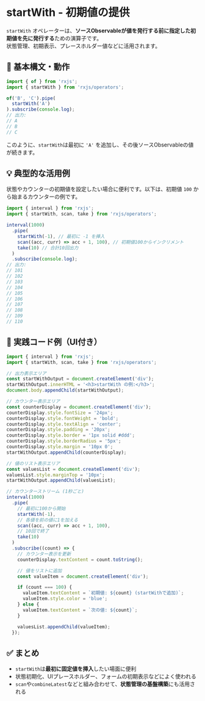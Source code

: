# startWith - 初期値の提供

`startWith` オペレーターは、**ソースObservableが値を発行する前に指定した初期値を先に発行する**ための演算子です。  
状態管理、初期表示、プレースホルダー値などに活用されます。


## 🔰 基本構文・動作

```ts
import { of } from 'rxjs';
import { startWith } from 'rxjs/operators';

of('B', 'C').pipe(
  startWith('A')
).subscribe(console.log);
// 出力:
// A
// B
// C
```

このように、`startWith`は最初に `'A'` を追加し、その後ソースObservableの値が続きます。


## 💡 典型的な活用例

状態やカウンターの初期値を設定したい場合に便利です。以下は、初期値 `100` から始まるカウンターの例です。

```ts
import { interval } from 'rxjs';
import { startWith, scan, take } from 'rxjs/operators';

interval(1000)
  .pipe(
    startWith(-1), // 最初に -1 を挿入
    scan((acc, curr) => acc + 1, 100), // 初期値100からインクリメント
    take(10) // 合計10回出力
  )
  .subscribe(console.log);
// 出力:
// 101
// 102
// 103
// 104
// 105
// 106
// 107
// 108
// 109
// 110
```


## 🧪 実践コード例（UI付き）

```ts
import { interval } from 'rxjs';
import { startWith, scan, take } from 'rxjs/operators';

// 出力表示エリア
const startWithOutput = document.createElement('div');
startWithOutput.innerHTML = '<h3>startWith の例:</h3>';
document.body.appendChild(startWithOutput);

// カウンター表示エリア
const counterDisplay = document.createElement('div');
counterDisplay.style.fontSize = '24px';
counterDisplay.style.fontWeight = 'bold';
counterDisplay.style.textAlign = 'center';
counterDisplay.style.padding = '20px';
counterDisplay.style.border = '1px solid #ddd';
counterDisplay.style.borderRadius = '5px';
counterDisplay.style.margin = '10px 0';
startWithOutput.appendChild(counterDisplay);

// 値のリスト表示エリア
const valuesList = document.createElement('div');
valuesList.style.marginTop = '10px';
startWithOutput.appendChild(valuesList);

// カウンターストリーム (1秒ごと)
interval(1000)
  .pipe(
    // 最初に100から開始
    startWith(-1),
    // 各値を前の値に1を加える
    scan((acc, curr) => acc + 1, 100),
    // 10回で終了
    take(10)
  )
  .subscribe((count) => {
    // カウンター表示を更新
    counterDisplay.textContent = count.toString();

    // 値をリストに追加
    const valueItem = document.createElement('div');

    if (count === 100) {
      valueItem.textContent = `初期値: ${count} (startWithで追加)`;
      valueItem.style.color = 'blue';
    } else {
      valueItem.textContent = `次の値: ${count}`;
    }

    valuesList.appendChild(valueItem);
  });
```


## ✅ まとめ

- `startWith`は**最初に固定値を挿入**したい場面に便利
- 状態初期化、UIプレースホルダー、フォームの初期表示などによく使われる
- `scan`や`combineLatest`などと組み合わせて、**状態管理の基盤構築**にも活用される